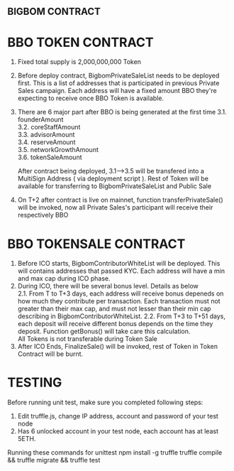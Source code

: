 ## BIGBOM CONTRACT

# BBO TOKEN CONTRACT

1. Fixed total supply is 2,000,000,000 Token
2. Before deploy contract, BigbomPrivateSaleList needs to be deployed first. This is a list of addresses that is participated in previous Private Sales campaign. Each address will have a fixed amount BBO they're expecting to receive once BBO Token is available.
3. There are 6 major part after BBO is being generated at the first time
	3.1. founderAmount  
	3.2. coreStaffAmount  
	3.3. advisorAmount  
	3.4. reserveAmount  
	3.5. networkGrowthAmount  
	3.6. tokenSaleAmount  

	After contract being deployed, 3.1-->3.5 will be transfered into a MultiSign Address ( via deployment script ). Rest of Token will be available for transferring to BigbomPrivateSaleList and Public Sale  

4. On T+2 after contract is live on mainnet, function transferPrivateSale() will be invoked, now all Private Sales's participant will receive their respectively BBO

# BBO TOKENSALE CONTRACT

1. Before ICO starts, BigbomContributorWhiteList will be deployed. This will contains addresses that passed KYC. Each address will have a min and max cap during ICO phase.  
2. During ICO, there will be several bonus level. Details as below  
	2.1. From T to T+3 days, each address will receive bonus depeneds on how much they contribute per transaction. Each transaction must not greater than their max cap, and must not lesser than their min cap describing in  BigbomContributorWhiteList. 
	2.2. From T+3 to T+51 days, each deposit will receive different bonus depends on the time they deposit. Function getBonus() will take care this calculation.  
	All Tokens is not transferable during Token Sale
3. After ICO Ends, FinalizeSale() will be invoked, rest of Token in Token Contract will be burnt. 

# TESTING
Before running unit test, make sure you completed following steps:
1. Edit truffle.js, change IP address, account and password of your test node
2. Has 6 unlocked account in your test node, each account has at least 5ETH.

Running these commands for unittest
npm install -g truffle
truffle compile && truffle migrate && truffle test
